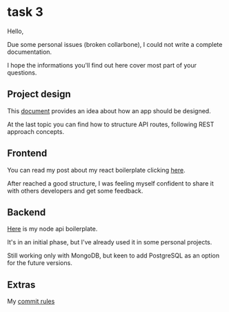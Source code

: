 # task 3
Hello,

Due some personal issues (broken collarbone), I could not write a complete documentation.

I hope the informations you'll find out here cover most part of your questions.

## Project design
This [document](https://drive.google.com/file/d/13PmIrLTR66IFLxVGpvNSOFFrLpv6-fq9/view?usp=sharing) provides an idea about how an app should be designed.

At the last topic you can find how to structure API routes, following REST approach concepts.

## Frontend
You can read my post about my react boilerplate clicking [here](https://dev.to/cl4pper/created-my-own-react-boilerplate-i31).

After reached a good structure, I was feeling myself confident to share it with others developers and get some feedback.

## Backend
[Here](https://github.com/cl4pper/api-boilerplate) is my node api boilerplate.

It's in an initial phase, but I've already used it in some personal projects.

Still working only with MongoDB, but keen to add PostgreSQL as an option for the future versions.

## Extras

My [commit rules](https://cl4pper.notion.site/Commits-pattern-8e888f04338a48bf8b8ba0a39b1767f8)
